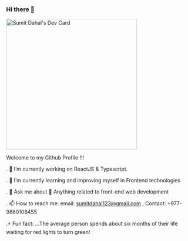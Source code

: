 ### Hi there 👋

<a href="https://app.daily.dev/sumit7"><img src="https://api.daily.dev/devcards/v2/kqPhRHp64.png?type=default&r=26i" width="356" alt="Sumit Dahal's Dev Card"/></a>

Welcome to my Github Profile !!!

. 🔭 I’m currently working on ReactJS & Typescript.

. 🌱 I’m currently learning and improving myself in Frontend technologies 

. 💬 Ask me about 🚀 Anything related to front-end web development

. 📫 How to reach me: email: sumitdahal123@gmail.com , Contact: +977-9860108455

.⚡ Fun fact: ...The average person spends about six months of their life waiting for red lights to turn green!

